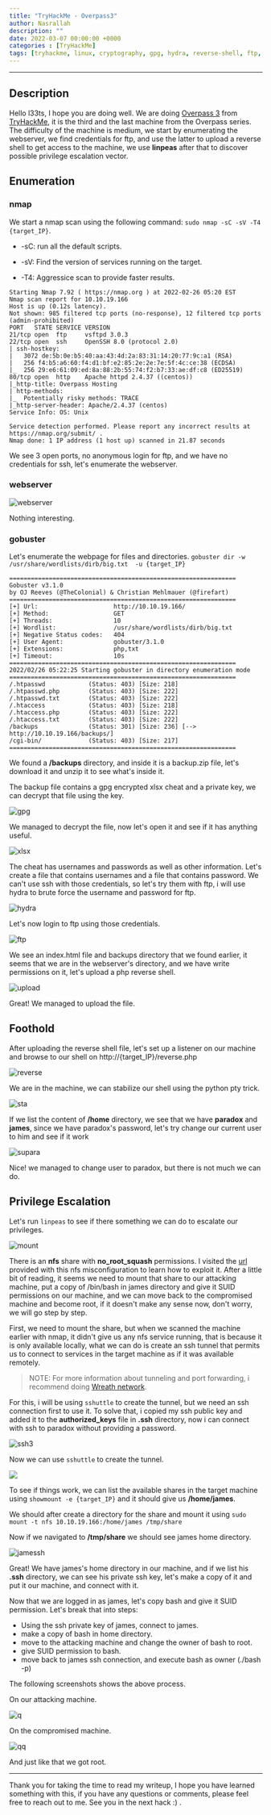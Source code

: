 ```yaml
---
title: "TryHackMe - Overpass3"
author: Nasrallah
description: ""
date: 2022-03-07 00:00:00 +0000
categories : [TryHackMe]
tags: [tryhackme, linux, cryptography, gpg, hydra, reverse-shell, ftp, tunneling, nfs, suid]
---
```


<div align="center"> <script src="https://tryhackme.com/badge/367641"></script> </div>

---


## **Description**

Hello l33ts, I hope you are doing well. We are doing [Overpass 3](https://tryhackme.com/room/overpass3hosting) from [TryHackMe](https://tryhackme.com), it is the third and the last machine from the Overpass series. The difficulty of the machine is medium, we start by enumerating the webserver, we find credentials for ftp, and use the latter to upload a reverse shell to get access to the machine, we use **linpeas** after that to discover possible privilege escalation vector.

## **Enumeration**

### nmap

We start a nmap scan using the following command: `sudo nmap -sC -sV -T4 {target_IP}`.

- -sC: run all the default scripts.

- -sV: Find the version of services running on the target.

- -T4: Aggressice scan to provide faster results.

```terminal
Starting Nmap 7.92 ( https://nmap.org ) at 2022-02-26 05:20 EST
Nmap scan report for 10.10.19.166
Host is up (0.12s latency).
Not shown: 985 filtered tcp ports (no-response), 12 filtered tcp ports (admin-prohibited)
PORT   STATE SERVICE VERSION
21/tcp open  ftp     vsftpd 3.0.3
22/tcp open  ssh     OpenSSH 8.0 (protocol 2.0)
| ssh-hostkey:
|   3072 de:5b:0e:b5:40:aa:43:4d:2a:83:31:14:20:77:9c:a1 (RSA)
|   256 f4:b5:a6:60:f4:d1:bf:e2:85:2e:2e:7e:5f:4c:ce:38 (ECDSA)
|_  256 29:e6:61:09:ed:8a:88:2b:55:74:f2:b7:33:ae:df:c8 (ED25519)
80/tcp open  http    Apache httpd 2.4.37 ((centos))
|_http-title: Overpass Hosting
| http-methods:
|_  Potentially risky methods: TRACE
|_http-server-header: Apache/2.4.37 (centos)
Service Info: OS: Unix

Service detection performed. Please report any incorrect results at https://nmap.org/submit/ .
Nmap done: 1 IP address (1 host up) scanned in 21.87 seconds
```

We see 3 open ports, no anonymous login for ftp, and we have no credentials for ssh, let's enumerate the webserver.

### webserver

![webserver](/assets/img/tryhackme/overpass/server.png)

Nothing interesting.

### gobuster

Let's enumerate the webpage for files and directories. `gobuster dir -w /usr/share/wordlists/dirb/big.txt  -u {target_IP}`

```terminal
===============================================================
Gobuster v3.1.0
by OJ Reeves (@TheColonial) & Christian Mehlmauer (@firefart)
===============================================================
[+] Url:                     http://10.10.19.166/
[+] Method:                  GET
[+] Threads:                 10
[+] Wordlist:                /usr/share/wordlists/dirb/big.txt
[+] Negative Status codes:   404
[+] User Agent:              gobuster/3.1.0
[+] Extensions:              php,txt
[+] Timeout:                 10s
===============================================================
2022/02/26 05:22:25 Starting gobuster in directory enumeration mode
===============================================================
/.htpasswd            (Status: 403) [Size: 218]
/.htpasswd.php        (Status: 403) [Size: 222]
/.htpasswd.txt        (Status: 403) [Size: 222]
/.htaccess            (Status: 403) [Size: 218]
/.htaccess.php        (Status: 403) [Size: 222]
/.htaccess.txt        (Status: 403) [Size: 222]
/backups              (Status: 301) [Size: 236] [--> http://10.10.19.166/backups/]
/cgi-bin/             (Status: 403) [Size: 217]                                   
===============================================================
```

We found a **/backups** directory, and inside it is a backup.zip file, let's download it and unzip it to see what's inside it.

The backup file contains a gpg encrypted xlsx cheat and a private key, we can decrypt that file using the key.

![gpg](/assets/img/tryhackme/overpass/gpg.png)

We managed to decrypt the file, now let's open it and see if it has anything useful.

![xlsx](/assets/img/tryhackme/overpass/exel.png)

The cheat has usernames and passwords as well as other information. Let's create a file that contains usernames and a file that contains password. We can't use ssh with those credentials, so let's try them with ftp, i will use hydra to brute force the username and password for ftp.

![hydra](/assets/img/tryhackme/overpass/hydra.png)

Let's now login to ftp using those credentials.

![ftp](/assets/img/tryhackme/overpass/ftp.png)

We see an index.html file and backups directory that we found earlier, it seems that we are in the webserver's directory, and we have write permissions on it, let's upload a php reverse shell.

![upload](/assets/img/tryhackme/overpass/put.png)

Great! We managed to upload the file.

## **Foothold**

After uploading the reverse shell file, let's set up a listener on our machine and browse to our shell on http://{target_IP}/reverse.php

![reverse](/assets/img/tryhackme/overpass/apache.png)

We are in the machine, we can stabilize our shell using the python pty trick.

![sta](/assets/img/tryhackme/overpass/pty.png)

If we list the content of **/home** directory, we see that we have **paradox** and **james**, since we have paradox's password, let's try change our current user to him and see if it work

![supara](/assets/img/tryhackme/overpass/supara.png)

Nice! we managed to change user to paradox, but there is not much we can do.

## **Privilege Escalation**

Let's run `linpeas` to see if there something we can do to escalate our privileges.

![mount](/assets/img/tryhackme/overpass/mount.png)

There is an **nfs** share with **no_root_squash** permissions. I visited the [url](https://book.hacktricks.xyz/linux-unix/privilege-escalation/nfs-no_root_squash-misconfiguration-pe) provided with this nfs misconfiguration to learn how to exploit it. After a little bit of reading, it seems we need to mount that share to our attacking machine, put a copy of /bin/bash in james directory and give it SUID permissions on our machine, and we can move back to the compromised machine and become root, if it doesn't make any sense now, don't worry, we will go step by step.

First, we need to mount the share, but when we scanned the machine earlier with nmap, it didn't give us any nfs service running, that is because it is only available locally, what we can do is create an ssh tunnel that permits us to connect to services in the target machine as if it was available remotely.

>NOTE: For more information about tunneling and port forwarding, i recommend doing [Wreath network](https://tryhackme.com/room/wreath).  

For this, i will be using `sshuttle` to create the tunnel, but we need an ssh connection first to use it. To solve that, i copied my ssh public key and added it to the **authorized_keys** file in **.ssh** directory, now i can connect with ssh to paradox without providing a password.

![ssh3](/assets/img/tryhackme/overpass/ssh3.png)

Now we can use `sshuttle` to create the tunnel.

![](/assets/img/tryhackme/overpass/tunnel.png)

To see if things work, we can list the available shares in the target machine using `showmount -e {target_IP}` and it should give us **/home/james**.

We should after create a directory for the share and mount it using `sudo mount -t nfs 10.10.19.166:/home/james /tmp/share`

Now if we navigated to **/tmp/share** we should see james home directory.

![jamessh](/assets/img/tryhackme/overpass/jamessh.png)

Great! We have james's home directory in our machine, and if we list his **.ssh** directory, we can see his private ssh key, let's make a copy of it and put it our machine, and connect with it.

Now that we are logged in as james, let's copy bash and give it SUID permission. Let's break that into steps:

 - Using the ssh private key of james, connect to james.
 - make a copy of bash in home directory.
 - move to the attacking machine and change the owner of bash to root.
 - give SUID permission to bash.
 - move back to james ssh connection, and execute bash as owner (./bash -p)

The following screenshots shows the above process.

On our attacking machine.

![q](/assets/img/tryhackme/overpass/sharebash.png)


On the compromised machine.

![qq](/assets/img/tryhackme/overpass/rootbash.png)

And just like that we got root.

---

Thank you for taking the time to read my writeup, I hope you have learned something with this, if you have any questions or comments, please feel free to reach out to me. See you in the next hack :) .
